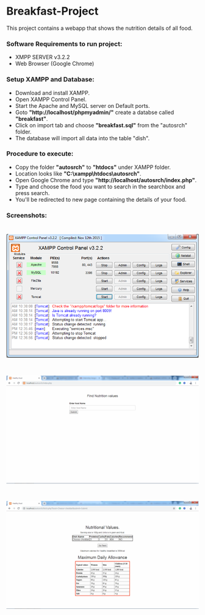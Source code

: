 # Breakfast-Project
This project contains a webapp that shows the nutrition details of all food. 

### Software Requirements to run project: ###
* XMPP SERVER v3.2.2
* Web Browser (Google Chrome)

### Setup XAMPP and Database:
* Download and install XAMPP.
* Open XAMPP Control Panel.
* Start the Apache and MySQL server on Default ports.
* Goto **"http://localhost/phpmyadmin/"** create a databse called **"breakfast"**.
* Click on import tab and choose **"breakfast.sql"** from the "autosrch" folder.
* The database will import all data into the table "dish".

### Procedure to execute:
* Copy the folder **"autosrch"** to **"htdocs"** under XAMPP folder.
* Location looks like **"C:\xampp\htdocs\autosrch"**.
* Open Google Chrome and type **"http://localhost/autosrch/index.php"**. 
* Type and choose the food you want to search in the searchbox and press search.
* You'll be redirected to new page containing the details of your food.

### Screenshots:

![picture alt](https://github.com/darshan527/Breakfast-Project/blob/master/screenshots/xampp.png "XAMPP Configuration")
===================
![picture alt](https://github.com/darshan527/Breakfast-Project/blob/master/screenshots/ind.png "Main Page")
===================
![picture alt](https://github.com/darshan527/Breakfast-Project/blob/master/screenshots/nut.png "Result page")
===================
